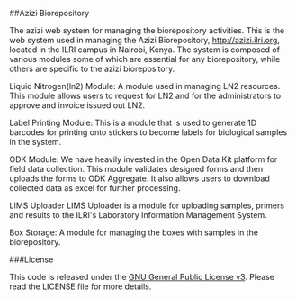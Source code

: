 ##Azizi Biorepository

The azizi web system for managing the biorepository activities. This is the web system used in managing the Azizi Biorepository, http://azizi.ilri.org, located in the ILRI campus in Nairobi, Kenya. The system is composed of various modules some of which are essential for any biorepository, while others are specific to the azizi biorepository.

Liquid Nitrogen(ln2) Module: A module used in managing LN2 resources. This module allows users to request for LN2 and for the administrators to approve and invoice issued out LN2.

Label Printing Module: This is a module that is used to generate 1D barcodes for printing onto stickers to become labels for biological samples in the system.

ODK Module: We have heavily invested in the Open Data Kit platform for field data collection. This module validates designed forms and then uploads the forms to ODK Aggregate. It also allows users to download collected data as excel for further processing.

LIMS Uploader LIMS Uploader is a module for uploading samples, primers and results to the ILRI's Laboratory Information Management System.

Box Storage: A module for managing the boxes with samples in the biorepository.

###License

This code is released under the [GNU General Public License v3](http://www.gnu.org/licenses/agpl-3.0.html). Please read the LICENSE file for more details.
